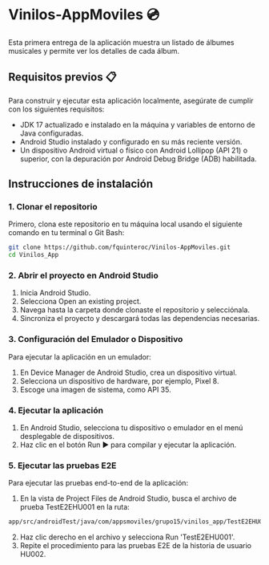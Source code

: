 # Vinilos-AppMoviles 💿

Esta primera entrega de la aplicación muestra un listado de álbumes musicales y permite ver los detalles de cada álbum.

## Requisitos previos 📋

Para construir y ejecutar esta aplicación localmente, asegúrate de cumplir con los siguientes requisitos:

- JDK 17 actualizado e instalado en la máquina y variables de entorno de Java configuradas.
- Android Studio instalado y configurado en su más reciente versión.
- Un dispositivo Android virtual o físico con Android Lollipop (API 21) o superior, con la depuración por Android Debug Bridge (ADB) habilitada.

## Instrucciones de instalación

### 1. Clonar el repositorio

Primero, clona este repositorio en tu máquina local usando el siguiente comando en tu terminal o Git Bash:

```bash
git clone https://github.com/fquinteroc/Vinilos-AppMoviles.git
cd Vinilos_App
```

### 2. Abrir el proyecto en Android Studio
1. Inicia Android Studio.
2. Selecciona Open an existing project.
3. Navega hasta la carpeta donde clonaste el repositorio y selecciónala.
4. Sincroniza el proyecto y descargará todas las dependencias necesarias.

### 3. Configuración del Emulador o Dispositivo
Para ejecutar la aplicación en un emulador:

1. En Device Manager de Android Studio, crea un dispositivo virtual.
2. Selecciona un dispositivo de hardware, por ejemplo, Pixel 8.
3. Escoge una imagen de sistema, como API 35.

### 4. Ejecutar la aplicación

1. En Android Studio, selecciona tu dispositivo o emulador en el menú desplegable de dispositivos.
2. Haz clic en el botón Run ▶️ para compilar y ejecutar la aplicación.

### 5.  Ejecutar las pruebas E2E

Para ejecutar las pruebas end-to-end de la aplicación:

1. En la vista de Project Files de Android Studio, busca el archivo de prueba TestE2EHU001 en la ruta:
```bash
app/src/androidTest/java/com/appsmoviles/grupo15/vinilos_app/TestE2EHU001
```
2. Haz clic derecho en el archivo y selecciona Run 'TestE2EHU001'.
3. Repite el procedimiento para las pruebas E2E de la historia de usuario HU002.

